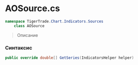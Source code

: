 
# AOSource.cs
```csharp
namespace TigerTrade.Chart.Indicators.Sources  
    class AOSource
```

> Описание

### Синтаксис
```csharp
public override double[] GetSeries(IndicatorsHelper helper)
```
